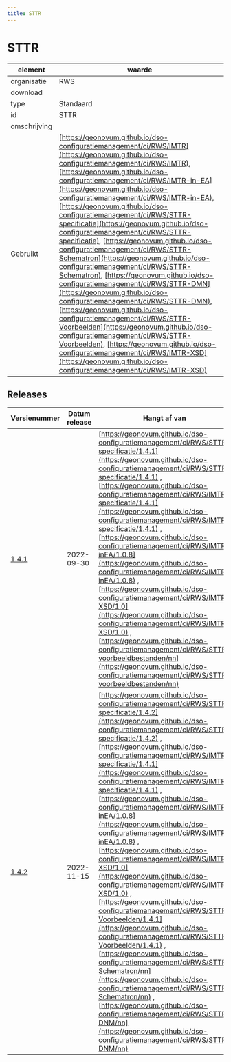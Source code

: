 ```yaml
---
title: STTR
---
```


# STTR

|element|waarde|
|-----|------|
| organisatie  |RWS|
| download  | [](<>)|
| type  |Standaard|
| id  |STTR|
| omschrijving  ||
| Gebruikt|[https://geonovum.github.io/dso-configuratiemanagement/ci/RWS/IMTR](https://geonovum.github.io/dso-configuratiemanagement/ci/RWS/IMTR), [https://geonovum.github.io/dso-configuratiemanagement/ci/RWS/IMTR-in-EA](https://geonovum.github.io/dso-configuratiemanagement/ci/RWS/IMTR-in-EA), [https://geonovum.github.io/dso-configuratiemanagement/ci/RWS/STTR-specificatie](https://geonovum.github.io/dso-configuratiemanagement/ci/RWS/STTR-specificatie), [https://geonovum.github.io/dso-configuratiemanagement/ci/RWS/STTR-Schematron](https://geonovum.github.io/dso-configuratiemanagement/ci/RWS/STTR-Schematron), [https://geonovum.github.io/dso-configuratiemanagement/ci/RWS/STTR-DMN](https://geonovum.github.io/dso-configuratiemanagement/ci/RWS/STTR-DMN), [https://geonovum.github.io/dso-configuratiemanagement/ci/RWS/STTR-Voorbeelden](https://geonovum.github.io/dso-configuratiemanagement/ci/RWS/STTR-Voorbeelden), [https://geonovum.github.io/dso-configuratiemanagement/ci/RWS/IMTR-XSD](https://geonovum.github.io/dso-configuratiemanagement/ci/RWS/IMTR-XSD)|

## Releases

|Versienummer|Datum release|Hangt af van
|-------|-------|-----|
| [1.4.1](<download>)|2022-09-30|[https://geonovum.github.io/dso-configuratiemanagement/ci/RWS/STTR-specificatie/1.4.1](https://geonovum.github.io/dso-configuratiemanagement/ci/RWS/STTR-specificatie/1.4.1) , [https://geonovum.github.io/dso-configuratiemanagement/ci/RWS/IMTR-specificatie/1.4.1](https://geonovum.github.io/dso-configuratiemanagement/ci/RWS/IMTR-specificatie/1.4.1) , [https://geonovum.github.io/dso-configuratiemanagement/ci/RWS/IMTR-inEA/1.0.8](https://geonovum.github.io/dso-configuratiemanagement/ci/RWS/IMTR-inEA/1.0.8) , [https://geonovum.github.io/dso-configuratiemanagement/ci/RWS/IMTR-XSD/1.0](https://geonovum.github.io/dso-configuratiemanagement/ci/RWS/IMTR-XSD/1.0) , [https://geonovum.github.io/dso-configuratiemanagement/ci/RWS/STTR-voorbeeldbestanden/nn](https://geonovum.github.io/dso-configuratiemanagement/ci/RWS/STTR-voorbeeldbestanden/nn) |
| [1.4.2](<download>)|2022-11-15|[https://geonovum.github.io/dso-configuratiemanagement/ci/RWS/STTR-specificatie/1.4.2](https://geonovum.github.io/dso-configuratiemanagement/ci/RWS/STTR-specificatie/1.4.2) , [https://geonovum.github.io/dso-configuratiemanagement/ci/RWS/IMTR-specificatie/1.4.1](https://geonovum.github.io/dso-configuratiemanagement/ci/RWS/IMTR-specificatie/1.4.1) , [https://geonovum.github.io/dso-configuratiemanagement/ci/RWS/IMTR-inEA/1.0.8](https://geonovum.github.io/dso-configuratiemanagement/ci/RWS/IMTR-inEA/1.0.8) , [https://geonovum.github.io/dso-configuratiemanagement/ci/RWS/IMTR-XSD/1.0](https://geonovum.github.io/dso-configuratiemanagement/ci/RWS/IMTR-XSD/1.0) , [https://geonovum.github.io/dso-configuratiemanagement/ci/RWS/STTR-Voorbeelden/1.4.1](https://geonovum.github.io/dso-configuratiemanagement/ci/RWS/STTR-Voorbeelden/1.4.1) , [https://geonovum.github.io/dso-configuratiemanagement/ci/RWS/STTR-Schematron/nn](https://geonovum.github.io/dso-configuratiemanagement/ci/RWS/STTR-Schematron/nn) , [https://geonovum.github.io/dso-configuratiemanagement/ci/RWS/STTR-DNM/nn](https://geonovum.github.io/dso-configuratiemanagement/ci/RWS/STTR-DNM/nn) |

